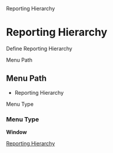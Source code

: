 
Reporting Hierarchy
# Reporting Hierarchy


Define Reporting Hierarchy

Menu Path
## Menu Path



- Reporting Hierarchy

Menu Type
### Menu Type

**Window**


[Reporting Hierarchy](../../window-reporting-hierarchy.md)